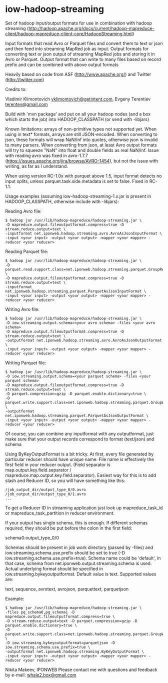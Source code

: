 iow-hadoop-streaming
====================

Set of hadoop input/output formats for use in combination with hadoop streaming
(http://hadoop.apache.org/docs/current/hadoop-mapreduce-client/hadoop-mapreduce-client-core/HadoopStreaming.html)

Input formats that read Avro or Parquet files and convert them to text or json and 
then feed into streaming MapRed job as input.
Output formats for converting text or json output of streaming MapRed jobs and storing it in Avro or Parquet.
Output format that can write to many files based on record prefix and can be combined with above output formats

Heavily based on code from ASF (http://www.apache.org/) and Twitter (http://twitter.com)

Credits to:

Vladimir Klimontovich <vklimontovich@getintent.com>, Evgeny Terentiev <terentev@gmail.com>

Build with 'mvn package' and put on all your hadoop nodes (and a box which starts the job)
into HADOOP_CLASSPATH (or send with -libjars)

Known limitations: arrays of non-primitive types not supported yet. When using in text* formats, arrays are
still JSON-encoded.
When converting to json, these formats will wrap NaN/Inf into quotes, otherwise json is invalid to many parsers.
When converting from json, at least Avro output formats will try to squeeze "NaN" into float and double fields as real NaN/Inf.
Issue with reading avro was fixed in avro-1.7.7 (https://issues.apache.org/jira/browse/AVRO-1454), but not the issue with 
writing, as far as I understand. 

When using version RC-1.0x with parquet above 1.5, input format detects no input splits, unless parquet.task.side.metadata 
is set to false. Fixed in RC-1.1.

Usage examples (assuming iow-hadoop-streaming-1.x.jar is present in HADOOP_CLASSPATH, otherwise include with -libjars):

Reading Avro file:

```
$ hadoop jar /usr/lib/hadoop-mapreduce/hadoop-streaming.jar \
-D mapreduce.output.fileoutputformat.compress=true -D stream.reduce.output=text \
-inputformat net.iponweb.hadoop.streaming.avro.AvroAsJsonInputFormat \
-input <your input> -output <your output> -mapper <your mapper> -reducer <your reducer>
```

Reading Parquet file:

```
$ hadoop jar /usr/lib/hadoop-mapreduce/hadoop-streaming.jar \
-D parquet.read.support.class=net.iponweb.hadoop.streaming.parquet.GroupReadSupport \
-D mapreduce.output.fileoutputformat.compress=true -D stream.reduce.output=text \
-inputformat net.iponweb.hadoop.streaming.parquet.ParquetAsJsonInputFormat \
-input <your input> -output <your output> -mapper <your mapper> -reducer <your reducer>
```

Writing Avro file:

```
$ hadoop jar /usr/lib/hadoop-mapreduce/hadoop-streaming.jar \
-D iow.streaming.output.schema=<your avro schema> -files <your avro schema>
-D mapreduce.output.fileoutputformat.compress=true -D stream.reduce.output=text \
-outputformat net.iponweb.hadoop.streaming.avro.AvroAsJsonOutputFormat \
-input <your input> -output <your output> -mapper <your mapper> -reducer <your reducer>
```

Writing Parquet file:

```
$ hadoop jar /usr/lib/hadoop-mapreduce/hadoop-streaming.jar \
-D iow.streaming.output.schema=<your parquet schema> -files <your parquet schema>
-D mapreduce.output.fileoutputformat.compress=true -D stream.reduce.output=text \
-D parquet.compression=gzip -D parquet.enable.dictionary=true \
-D parquet.write.support.class=net.iponweb.hadoop.streaming.parquet.GroupWriteSupport \
-outputformat net.iponweb.hadoop.streaming.parquet.ParquetAsJsonOutputFormat \
-input <your input> -output <your output> -mapper <your mapper> -reducer <your reducer>
```

Of course, you can combine any inputformat with any outputformat, just make sure that your
output records correspond to format (text/json) and schema

Using ByKeyOutputFormat is a bit tricky. At first, every file generated by particular reducer 
should have unique name. File name is effectively the first field in your reducer output. (Field 
separator is map.output.key.field.separator / mapreduce.map.output.key.field.separator). Easiest 
way for this is to add slash and Reducer ID, so you will have something like this:

```
/job_output_dir/output_type_0/0.avro
/job_output_dir/output_type_0/1.avro
...
```

To get a Reducer ID in streaming application just look up mapreduce_task_id or mapreduce_task_partition in 
reducer environment.

If your output has single schema, this is enough. If different schemas required, they should be
put before the colon in the first field:

schema0:output_type_0/0

Schemas should be present in job work directory (passed by -files) and iow.streaming.schema.use.prefix
should be set to true (-D iow.streaming.schema.use.prefix=true). Schema name could be 'default',
in that case, schema from net.iponweb.output.streaming.schema is used.
Actual underlying format should be specified in iow.streaming.bykeyoutputformat. Default value is text.
Supported values are:

text, sequence, avrotext, avrojson, parquettext, parquetjson

Example:

```
$ hadoop jar /usr/lib/hadoop-mapreduce/hadoop-streaming.jar \
-files pq_schema0,pq_schema1 -D mapreduce.output.fileoutputformat.compress=true \
-D stream.reduce.output=text -D parquet.compression=gzip -D parquet.enable.dictionary=true \
-D parquet.write.support.class=net.iponweb.hadoop.streaming.parquet.GroupWriteSupport \
-D iow.streaming.bykeyoutputformat=parquetjson -D iow.streaming.schema.use.prefix=true \
-outputformat net.iponweb.hadoop.streaming.ByKeyOutputFormat \
-input <your input> -output <your output> -mapper <your mapper> -reducer <your reducer>
```


Nikita Makeev, IPONWEB
Please contact me with questions and feedback by e-mail: whale2.box@gmail.com
